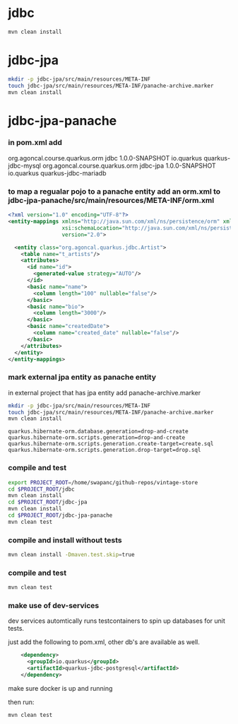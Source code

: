 # jdbc

```bash
mvn clean install
```

# jdbc-jpa

```bash
mkdir -p jdbc-jpa/src/main/resources/META-INF
touch jdbc-jpa/src/main/resources/META-INF/panache-archive.marker
mvn clean install
```

# jdbc-jpa-panache

### in pom.xml add 

<dependency>
      <groupId>org.agoncal.course.quarkus.orm</groupId>
      <artifactId>jdbc</artifactId>
      <version>1.0.0-SNAPSHOT</version>
      <exclusions>
        <exclusion>
          <groupId>io.quarkus</groupId>
          <artifactId>quarkus-jdbc-mysql</artifactId>
        </exclusion>
      </exclusions>
</dependency>
<dependency>
      <groupId>org.agoncal.course.quarkus.orm</groupId>
      <artifactId>jdbc-jpa</artifactId>
      <version>1.0.0-SNAPSHOT</version>
      <exclusions>
        <exclusion>
          <groupId>io.quarkus</groupId>
          <artifactId>quarkus-jdbc-mariadb</artifactId>
        </exclusion>
      </exclusions>
</dependency>


### to map a regualar pojo to a panache entity add an orm.xml to jdbc-jpa-panache/src/main/resources/META-INF/orm.xml

```xml
<?xml version="1.0" encoding="UTF-8"?>
<entity-mappings xmlns="http://java.sun.com/xml/ns/persistence/orm" xmlns:xsi="http://www.w3.org/2001/XMLSchema-instance"
                 xsi:schemaLocation="http://java.sun.com/xml/ns/persistence/orm http://java.sun.com/xml/ns/persistence/orm_2_0.xsd"
                 version="2.0">

  <entity class="org.agoncal.quarkus.jdbc.Artist">
    <table name="t_artists"/>
    <attributes>
      <id name="id">
        <generated-value strategy="AUTO"/>
      </id>
      <basic name="name">
        <column length="100" nullable="false"/>
      </basic>
      <basic name="bio">
        <column length="3000"/>
      </basic>
      <basic name="createdDate">
        <column name="created_date" nullable="false"/>
      </basic>
    </attributes>
  </entity>
</entity-mappings>
```

### mark external jpa entity as panache entity

in external project that has jpa entity add panache-archive.marker

```bash
mkdir -p jdbc-jpa/src/main/resources/META-INF
touch jdbc-jpa/src/main/resources/META-INF/panache-archive.marker
mvn clean install
```

```properties
quarkus.hibernate-orm.database.generation=drop-and-create
quarkus.hibernate-orm.scripts.generation=drop-and-create
quarkus.hibernate-orm.scripts.generation.create-target=create.sql
quarkus.hibernate-orm.scripts.generation.drop-target=drop.sql
```

### compile and test

```bash
export PROJECT_ROOT=/home/swapanc/github-repos/vintage-store
cd $PROJECT_ROOT/jdbc 
mvn clean install
cd $PROJECT_ROOT/jdbc-jpa
mvn clean install
cd $PROJECT_ROOT/jdbc-jpa-panache
mvn clean test
```

### compile and install without tests

```bash
mvn clean install -Dmaven.test.skip=true
```

### compile and test

```bash
mvn clean test
```

### make use of dev-services

dev services automtically runs testcontainers to spin up databases for unit tests. 

just add the following to pom.xml, other db's are available as well. 

```xml
    <dependency>
      <groupId>io.quarkus</groupId>
      <artifactId>quarkus-jdbc-postgresql</artifactId>
    </dependency>
```

make sure docker is up and running

then run:

```bash
mvn clean test
```
